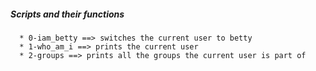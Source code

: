 ##### Scripts and their functions
      * 0-iam_betty ==> switches the current user to betty
      * 1-who_am_i ==> prints the current user
      * 2-groups ==> prints all the groups the current user is part of
      